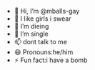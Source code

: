 - 👋 Hi, I’m @mballs-gay
- 👀 I like girls i swear
- 🌱 I’m dieing
- 💞️ I’m single
- 📫 dont talk to me
- 😄 Pronouns:he/him
- ⚡ Fun fact:i have a bomb

<!---
mballs-gay/mballs-gay is a ✨ special ✨ repository because its `README.md` (this file) appears on your GitHub profile.
You can click the Preview link to take a look at your changes.
--->
